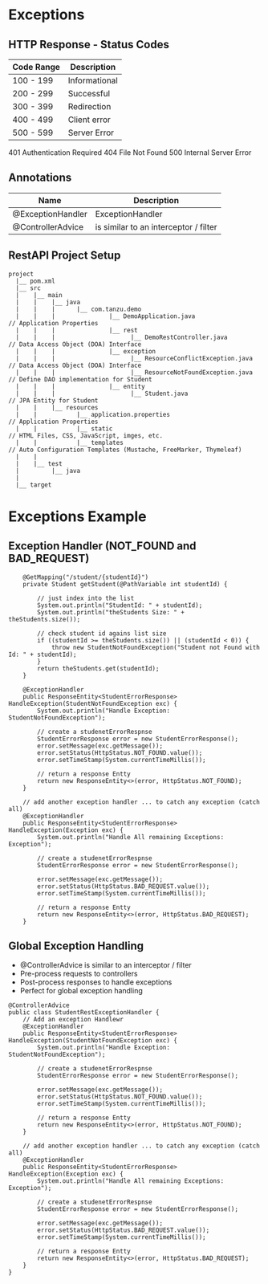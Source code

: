 # Exceptions

## HTTP Response - Status Codes
| Code Range | Description |
| --- | --- |
| 100 - 199 | Informational |
| 200 - 299 | Successful |
| 300 - 399 | Redirection |
| 400 - 499 | Client error |
| 500 - 599 | Server Error |


401 Authentication Required
404 File Not Found
500 Internal Server Error

## Annotations
| Name | Description |
| --- | --- |
| @ExceptionHandler | ExceptionHandler |
| @ControllerAdvice | is similar to an interceptor / filter |


## RestAPI Project Setup
```
project
  |__ pom.xml
  |__ src
  |    |__ main
  |    |    |__ java
  |    |    |      |__ com.tanzu.demo
  |    |    |               |__ DemoApplication.java                  // Application Properties
  |    |    |               |__ rest                              
  |    |    |                     |__ DemoRestController.java         // Data Access Object (DOA) Interface
  |    |    |               |__ exception                          
  |    |    |                     |__ ResourceConflictException.java  // Data Access Object (DOA) Interface
  |    |    |                     |__ ResourceNotFoundException.java  // Define DAO implementation for Student
  |    |    |               |__ entity                           
  |    |    |                     |__ Student.java                    // JPA Entity for Student
  |    |    |__ resources
  |    |           |__ application.properties                         // Application Properties
  |    |           |__ static                                         // HTML Files, CSS, JavaScript, imges, etc.
  |    |           |__ templates                                      // Auto Configuration Templates (Mustache, FreeMarker, Thymeleaf)
  |    |
  |    |__ test
  |         |__ java
  |
  |__ target

```

# Exceptions Example

## Exception Handler (NOT_FOUND and BAD_REQUEST)
```
    @GetMapping("/student/{studentId}")
    private Student getStudent(@PathVariable int studentId) {

        // just index into the list
        System.out.println("StudentId: " + studentId);
        System.out.println("theStudents Size: " +  theStudents.size());

        // check student id agains list size
        if ((studentId >= theStudents.size()) || (studentId < 0)) {
            throw new StudentNotFoundException("Student not Found with Id: " + studentId);
        }
        return theStudents.get(studentId);
    }

    @ExceptionHandler
    public ResponseEntity<StudentErrorResponse> HandleException(StudentNotFoundException exc) {
        System.out.println("Handle Exception: StudentNotFoundException");

        // create a studenetErrorRespnse
        StudentErrorResponse error = new StudentErrorResponse();
        error.setMessage(exc.getMessage());
        error.setStatus(HttpStatus.NOT_FOUND.value());
        error.setTimeStamp(System.currentTimeMillis());

        // return a response Entty
        return new ResponseEntity<>(error, HttpStatus.NOT_FOUND);
    }

    // add another exception handler ... to catch any exception (catch all)
    @ExceptionHandler
    public ResponseEntity<StudentErrorResponse> HandleException(Exception exc) {
        System.out.println("Handle All remaining Exceptions: Exception");

        // create a studenetErrorRespnse
        StudentErrorResponse error = new StudentErrorResponse();

        error.setMessage(exc.getMessage());
        error.setStatus(HttpStatus.BAD_REQUEST.value());
        error.setTimeStamp(System.currentTimeMillis());

        // return a response Entty
        return new ResponseEntity<>(error, HttpStatus.BAD_REQUEST);
    }
```

## Global Exception Handling

- @ControllerAdvice is similar to an interceptor / filter 
- Pre-process requests to controllers
- Post-process responses to handle exceptions 
- Perfect for global exception handling

```
@ControllerAdvice
public class StudentRestExceptionHandler {
    // Add an exception Handlewr
    @ExceptionHandler
    public ResponseEntity<StudentErrorResponse> HandleException(StudentNotFoundException exc) {
        System.out.println("Handle Exception: StudentNotFoundException");

        // create a studenetErrorRespnse
        StudentErrorResponse error = new StudentErrorResponse();

        error.setMessage(exc.getMessage());
        error.setStatus(HttpStatus.NOT_FOUND.value());
        error.setTimeStamp(System.currentTimeMillis());

        // return a response Entty
        return new ResponseEntity<>(error, HttpStatus.NOT_FOUND);
    }

    // add another exception handler ... to catch any exception (catch all)
    @ExceptionHandler
    public ResponseEntity<StudentErrorResponse> HandleException(Exception exc) {
        System.out.println("Handle All remaining Exceptions: Exception");

        // create a studenetErrorRespnse
        StudentErrorResponse error = new StudentErrorResponse();

        error.setMessage(exc.getMessage());
        error.setStatus(HttpStatus.BAD_REQUEST.value());
        error.setTimeStamp(System.currentTimeMillis());

        // return a response Entty
        return new ResponseEntity<>(error, HttpStatus.BAD_REQUEST);
    }
}
```



